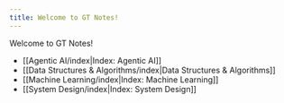 ```yaml
---
title: Welcome to GT Notes!
---
```

Welcome to GT Notes!

- [[Agentic AI/index|Index: Agentic AI]]
- [[Data Structures & Algorithms/index|Data Structures & Algorithms]]
- [[Machine Learning/index|Index: Machine Learning]]
- [[System Design/index|Index: System Design]]

